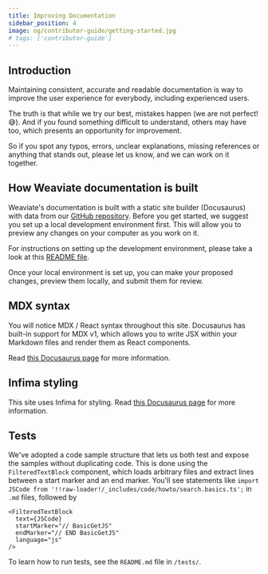 ```yaml
---
title: Improving Documentation
sidebar_position: 4
image: og/contributor-guide/getting-started.jpg
# tags: ['contributor-guide']
---
```

## Introduction

Maintaining consistent, accurate and readable documentation is way to improve the user experience for everybody, including experienced users.

The truth is that while we try our best, mistakes happen (we are not perfect! 😅). And if you found something difficult to understand, others may have too, which presents an opportunity for improvement.

So if you spot any typos, errors, unclear explanations, missing references or anything that stands out, please let us know, and we can work on it together.

## How Weaviate documentation is built

Weaviate's documentation is built with a static site builder (Docusaurus) with data from our [GitHub repository](https://github.com/weaviate/weaviate-io). Before you get started, we suggest you set up a local development environment first. This will allow you to preview any changes on your computer as you work on it.

For instructions on setting up the development environment, please take a look at this [README file](https://github.com/weaviate/weaviate-io/blob/main/README.md).

Once your local environment is set up, you can make your proposed changes, preview them locally, and submit them for review.

<!-- ## Documentation folders

The documentation repository is structured as below:

```text
├── .github/                            #contains GitHub template files for issues and pull requests
├── _data/                              #contains site's data files
├── _includes/                          #contains numerous templates like header, footer, navbar, etc
│   ├── benchmarks/
│   ├── code/
├── _layouts/                           #contains layouts for documentation and posts
├── _posts/                             #contains blog posts
├── _python/
├── developers/                         #contains documentation
│   ├── assets/                         #contains clipboard functionality
│   ├── contributor-guide/              #contains contributor guide for Weaviate
│   ├── weaviate/                       #contains files and folder for product documentation
├── img/                                #contains all site images
├── js/                                 #contains JS files for various functionalities
├── resources/                          #contains additional site pages like gsoc, gsod
├── .editorconfig
├── .gitignore
├── .travis.yml                         #for continuous integration and deployment
├── 404.html                            #custom not found page.
├── CONTRIBUTING.md
├── CODE_OF_CONDUCT.md
├── Gemfile                             #contains gem dependencies for the site.
├── Gemfile.lock
├── LICENSE
├── README.md
├── _config.yml                         #contains Jekyll settings for the site
├── _config_dev.yml                     #for site build time improvement
├── blog.md                             #main blog page of the site
├── index.md                            #homepage of weaviate.io
├── podcast.md                          #podcast page of the site
├── product.md                          #product page of the site
├── resources.md                        #resource page of the site
├── robots.txt                          #tells search engine crawlers which URLs are accesible
├── run.sh                              #script for previewing the site
└── setup.sh                            #script for setting up the website
```

The content is stored on HTML and Markdown (.md) files, and YAML files are used for configurations. -->

## MDX syntax

You will notice MDX / React syntax throughout this site. Docusaurus has built-in support for MDX v1, which allows you to write JSX within your Markdown files and render them as React components.

Read [this Docusaurus page](https://docusaurus.io/docs/markdown-features/react) for more information.

## Infima styling

This site uses Infima for styling. Read [this Docusaurus page](https://docusaurus.io/docs/styling-layout#styling-your-site-with-infima) for more information.

<!-- ## Liquid syntax

Jekyll uses the [Liquid](https://shopify.github.io/liquid/) templating language to process templates. To learn more about Liquid, check out the [official Liquid Documentation](https://shopify.github.io/liquid/).

Here are some syntax which we commonly use in our code:

* `if` conditional

This executes the block of code only if the given condition is true. For example: -->

<!-- Using html rather than liquid code block as display style for liquid/jinja does not use a black background -->
<!-- ```html
{% raw %}
Published on {{ page.date | date: '%B %d, %Y' }}
{% if page.canonical-name %}
    originally on
    <a href="{{ page.canonical-url }}" target="_blank">{{ page.canonical-name }}</a>
{% endif %}
{% endraw %}
```

* `for` loop

The for statement executes a block of code repeatedly. For example:

```html
{% raw %}
{% for integration in site.data.integrations %}
    <a class="dropdown-item" href="/product.html#{{ integration.name | downcase }}">
        {{ integration.name }} ({{ integration.type }})
    </a>
{% endfor %}
{% endraw %}
```

* Include

The above tag is used to insert a already rendered file within the current template. For example:

```html
{% raw %}
{% include docs-current_version_finder.html %}
{% endraw %}
```

* Assign

The assign tag is used to create a new variable. For example:

```html
{% raw %}
{% assign sortedResources = site.data.podcasts | sort: 'date' %}
{% endraw %}
```   -->

## Tests

We've adopted a code sample structure that lets us both test and expose the samples without duplicating code. This is done using the `FilteredTextBlock` component, which loads arbitrary files and extract lines between a start marker and an end marker. You'll see statements like `import JSCode from '!!raw-loader!/_includes/code/howto/search.basics.ts';` in `.md` files, followed by

```mdxjs
<FilteredTextBlock
  text={JSCode}
  startMarker="// BasicGetJS"
  endMarker="// END BasicGetJS"
  language="js"
/>
```

To learn how to run tests, see the `README.md` file in `/tests/`.
